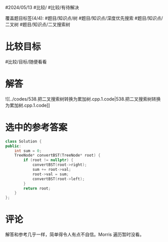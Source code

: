 #2024/05/13 #比较/ #比较/有待解决

覆盖题目标签(4/4):  #题目/知识点/树 #题目/知识点/深度优先搜索 #题目/知识点/二叉树 #题目/知识点/二叉搜索树 

# 比较目标

#比较/目标/随便看看 

# 解答

![[../codes/538.把二叉搜索树转换为累加树.cpp.1.code|538.把二叉搜索树转换为累加树.cpp.1.code]]

# 选中的参考答案

``` cpp
class Solution {
public:
    int sum = 0;
    TreeNode* convertBST(TreeNode* root) {
        if (root != nullptr) {
            convertBST(root->right);
            sum += root->val;
            root->val = sum;
            convertBST(root->left);
        }
        return root;
    }
};
```

# 评论

解答和参考几乎一样，简单得令人有点不自信。Morris 遍历暂时没看。